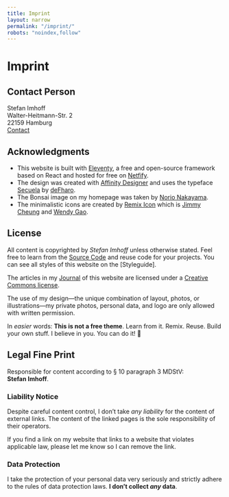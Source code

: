 ```yaml
---
title: Imprint
layout: narrow
permalink: "/imprint/"
robots: "noindex,follow"
---
```


# Imprint

## Contact Person

Stefan Imhoff<br />
Walter-Heitmann-Str. 2<br />
22159 Hamburg<br />
[Contact](/about/#contact)

## Acknowledgments

- This website is built with [Eleventy], a free and open-source framework based on React and hosted for free on [Netfify].
- The design was created with [Affinity Designer] and uses the typeface [Secuela] by [deFharo].
- The Bonsai image on my homepage was taken by [Norio Nakayama].
- The minimalistic icons are created by [Remix Icon] which is [Jimmy Cheung] and [Wendy Gao].

## License

All content is copyrighted by _Stefan Imhoff_ unless otherwise stated. Feel free to learn from the [Source Code] and reuse code for your projects. You can see all styles of this website on the [Styleguide].

The articles in my [Journal](/journal/) of this website are licensed under a [Creative Commons license].

The use of my design—the unique combination of layout, photos, or illustrations—my private photos, personal data, and logo are only allowed with written permission.

In _easier_ words: **This is not a free theme**. Learn from it. Remix. Reuse. Build your own stuff. I believe in you. You can do it! 🤘

## Legal Fine Print

Responsible for content according to § 10 paragraph 3 MDStV: **Stefan&nbsp;Imhoff**.

### Liability Notice

Despite careful content control, I don’t take _any liability_ for the content of external links. The content of the linked pages is the sole responsibility of their operators.

If you find a link on my website that links to a website that violates applicable law, please let me know so I can remove the link.

### Data Protection

I take the protection of your personal data very seriously and strictly adhere to the rules of data protection laws. **I don’t collect _any_ data**.

[eleventy]: https://www.11ty.dev/
[netfify]: https://www.netlify.com/
[affinity designer]: https://affinity.serif.com/designer/
[secuela]: https://fontlibrary.org/en/font/secuela-variable
[defharo]: https://github.com/defharo
[norio nakayama]: https://www.flickr.com/photos/norio-nakayama/9156103138
[remix icon]: https://remixicon.com/
[jimmy cheung]: https://github.com/xiaochunjimmy
[wendy gao]: https://github.com/wendygaoyuan
[source code]: https://github.com/kogakure/website-11ty-stefanimhoff.de
[creative commons license]: https://creativecommons.org/licenses/by-nc-sa/4.0/
